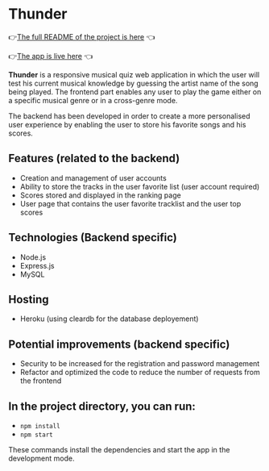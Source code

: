 
# Thunder
👉[The full README of the project is here](https://github.com/SebG-prog/WCS-P2-Thunder-Front-Mirror) 👈

👉[The app is live here](https://thunder-app.netlify.app) 👈 

**Thunder** is a responsive musical quiz web application in which the user will test his current musical knowledge by guessing the artist name of the song being played. The frontend part enables any user to play the game either on a specific musical genre or in a cross-genre mode.

The backend has been developed in order to create a more personalised user experience by enabling the user to store his favorite songs and his scores.

## Features (related to the backend)

* Creation and management of user accounts
* Ability to store the tracks in the user favorite list (user account required)
* Scores stored and displayed in the ranking page
* User page that contains the user favorite tracklist and the user top scores

## Technologies (Backend specific)

* Node.js
* Express.js
* MySQL

## Hosting

* Heroku (using cleardb for the database deployement)

## Potential improvements (backend specific)

* Security to be increased for the registration and password management
* Refactor and optimized the code to reduce the number of requests from the frontend

## In the project directory, you can run:
* `npm install`
* `npm start`

These commands install the dependencies and start the app in the development mode.
